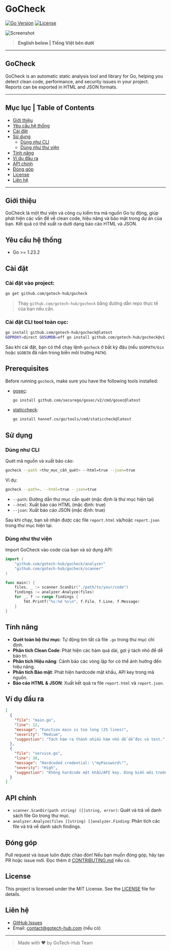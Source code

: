 # GoCheck

[![Go Version](https://img.shields.io/badge/Go-%3E=1.23.2-blue)](https://golang.org/dl/)
[![License](https://img.shields.io/badge/license-MIT-green.svg)](LICENSE)
<!-- [![Build Status](https://img.shields.io/github/actions/workflow/status/gotech-hub/gocheck/ci.yml?branch=main)](https://github.com/gotech-hub/gocheck/actions) -->

![Screenshot](https://ibb.co/HLrZWTjy)

> **English below | Tiếng Việt bên dưới**

---

## GoCheck

GoCheck is an automatic static analysis tool and library for Go, helping you detect clean code, performance, and security issues in your project. Reports can be exported in HTML and JSON formats.

---

## Mục lục | Table of Contents
- [Giới thiệu](#giới-thiệu)
- [Yêu cầu hệ thống](#yêu-cầu-hệ-thống)
- [Cài đặt](#cài-đặt)
- [Sử dụng](#sử-dụng)
  - [Dùng như CLI](#dùng-như-cli)
  - [Dùng như thư viện](#dùng-như-thư-viện)
- [Tính năng](#tính-năng)
- [Ví dụ đầu ra](#ví-dụ-đầu-ra)
- [API chính](#api-chính)
- [Đóng góp](#đóng-góp)
- [License](#license)
- [Liên hệ](#liên-hệ)

---

## Giới thiệu
GoCheck là một thư viện và công cụ kiểm tra mã nguồn Go tự động, giúp phát hiện các vấn đề về clean code, hiệu năng và bảo mật trong dự án của bạn. Kết quả có thể xuất ra dưới dạng báo cáo HTML và JSON.

## Yêu cầu hệ thống
- Go >= 1.23.2

## Cài đặt
### Cài đặt vào project:
```bash
go get github.com/gotech-hub/gocheck
```
> Thay `github.com/gotech-hub/gocheck` bằng đường dẫn repo thực tế của bạn nếu cần.

### Cài đặt CLI tool toàn cục:
```bash
go install github.com/gotech-hub/gocheck@latest
GOPROXY=direct GOSUMDB=off go install github.com/gotech-hub/gocheck@v1.0.4
```
Sau khi cài đặt, bạn có thể chạy lệnh `gocheck` ở bất kỳ đâu (nếu `$GOPATH/bin` hoặc `$GOBIN` đã nằm trong biến môi trường `PATH`).

## Prerequisites

Before running `gocheck`, make sure you have the following tools installed:

- [gosec](https://github.com/securego/gosec):
  ```sh
  go install github.com/securego/gosec/v2/cmd/gosec@latest
  ```
- [staticcheck](https://staticcheck.io/):
  ```sh
  go install honnef.co/go/tools/cmd/staticcheck@latest
  ```

## Sử dụng
### Dùng như CLI
Quét mã nguồn và xuất báo cáo:
```bash
gocheck --path <thư_mục_cần_quét> --html=true --json=true
```
Ví dụ:
```bash
gocheck --path=. --html=true --json=true
```
- `--path`: Đường dẫn thư mục cần quét (mặc định là thư mục hiện tại)
- `--html`: Xuất báo cáo HTML (mặc định: true)
- `--json`: Xuất báo cáo JSON (mặc định: true)

Sau khi chạy, bạn sẽ nhận được các file `report.html` và/hoặc `report.json` trong thư mục hiện tại.

### Dùng như thư viện
Import GoCheck vào code của bạn và sử dụng API:
```go
import (
    "github.com/gotech-hub/gocheck/analyzer"
    "github.com/gotech-hub/gocheck/scanner"
)

func main() {
    files, _ := scanner.ScanDir("./path/to/your/code")
    findings := analyzer.Analyze(files)
    for _, f := range findings {
        fmt.Printf("%s:%d %s\n", f.File, f.Line, f.Message)
    }
}
```

## Tính năng
- **Quét toàn bộ thư mục**: Tự động tìm tất cả file `.go` trong thư mục chỉ định.
- **Phân tích Clean Code**: Phát hiện các hàm quá dài, gợi ý tách nhỏ để dễ bảo trì.
- **Phân tích Hiệu năng**: Cảnh báo các vòng lặp for có thể ảnh hưởng đến hiệu năng.
- **Phân tích Bảo mật**: Phát hiện hardcode mật khẩu, API key trong mã nguồn.
- **Báo cáo HTML & JSON**: Xuất kết quả ra file `report.html` và `report.json`.

## Ví dụ đầu ra
```json
[
  {
    "file": "main.go",
    "line": 12,
    "message": "Function main is too long (25 lines)",
    "severity": "Medium",
    "suggestion": "Tách hàm ra thành nhiều hàm nhỏ để dễ đọc và test."
  },
  {
    "file": "service.go",
    "line": 30,
    "message": "Hardcoded credential: \"myPassword\"",
    "severity": "High",
    "suggestion": "Không hardcode mật khẩu/API key. Dùng biến môi trường hoặc config file."
  }
]
```

## API chính
- `scanner.ScanDir(path string) ([]string, error)`: Quét và trả về danh sách file Go trong thư mục.
- `analyzer.Analyze(files []string) []analyzer.Finding`: Phân tích các file và trả về danh sách findings.


## Đóng góp
Pull request và issue luôn được chào đón! Nếu bạn muốn đóng góp, hãy tạo PR hoặc issue mới. Đọc thêm ở [CONTRIBUTING.md](CONTRIBUTING.md) nếu có.

## License
This project is licensed under the MIT License. See the [LICENSE](LICENSE) file for details.

## Liên hệ
- [GitHub Issues](https://github.com/gotech-hub/gocheck/issues)
- Email: contact@gotech-hub.com (nếu có)

---

> Made with ❤️ by GoTech-Hub Team 